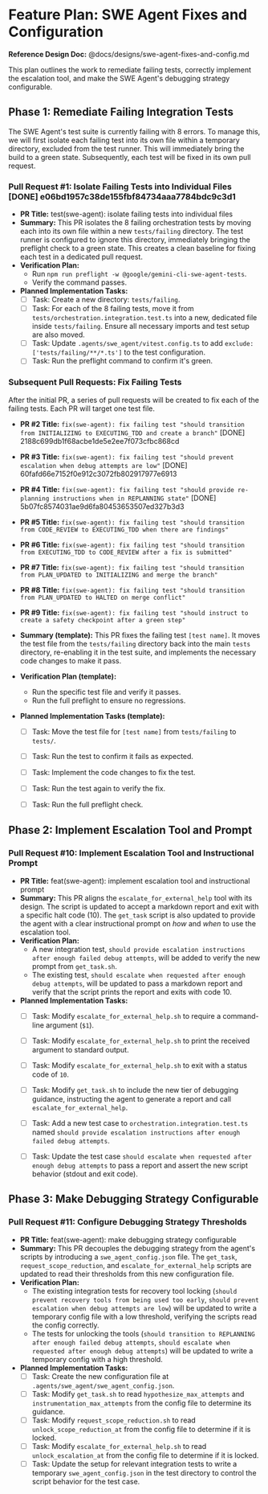 # Feature Plan: SWE Agent Fixes and Configuration

**Reference Design Doc:** @docs/designs/swe-agent-fixes-and-config.md

This plan outlines the work to remediate failing tests, correctly implement the escalation tool, and make the SWE Agent's debugging strategy configurable.


## Phase 1: Remediate Failing Integration Tests

The SWE Agent's test suite is currently failing with 8 errors. To manage this, we will first isolate each failing test into its own file within a temporary directory, excluded from the test runner. This will immediately bring the build to a green state. Subsequently, each test will be fixed in its own pull request.

### Pull Request #1: Isolate Failing Tests into Individual Files [DONE] e06bd1957c38de155fbf84734aaa7784bdc9c3d1

- **PR Title:** test(swe-agent): isolate failing tests into individual files
- **Summary:** This PR isolates the 8 failing orchestration tests by moving each into its own file within a new `tests/failing` directory. The test runner is configured to ignore this directory, immediately bringing the preflight check to a green state. This creates a clean baseline for fixing each test in a dedicated pull request.
- **Verification Plan:**
  - Run `npm run preflight -w @google/gemini-cli-swe-agent-tests`.
  - Verify the command passes.
- **Planned Implementation Tasks:**
  - [ ] Task: Create a new directory: `tests/failing`.
  - [ ] Task: For each of the 8 failing tests, move it from `tests/orchestration.integration.test.ts` into a new, dedicated file inside `tests/failing`. Ensure all necessary imports and test setup are also moved.
  - [ ] Task: Update `.agents/swe_agent/vitest.config.ts` to add `exclude: ['tests/failing/**/*.ts']` to the test configuration.
  - [ ] Task: Run the preflight command to confirm it's green.

### Subsequent Pull Requests: Fix Failing Tests

After the initial PR, a series of pull requests will be created to fix each of the failing tests. Each PR will target one test file.


- **PR #2 Title:** `fix(swe-agent): fix failing test "should transition from INITIALIZING to EXECUTING_TDD and create a branch"` [DONE] 2188c699db1f68acbe1de5e2ee7f073cfbc868cd
- **PR #3 Title:** `fix(swe-agent): fix failing test "should prevent escalation when debug attempts are low"` [DONE] 60fafd66e7152f0e912c3072fb802917977e6913
- **PR #4 Title:** `fix(swe-agent): fix failing test "should provide re-planning instructions when in REPLANNING state"` [DONE] 5b07fc8574031ae9d6fa80453653507ed327b3d3
- **PR #5 Title:** `fix(swe-agent): fix failing test "should transition from CODE_REVIEW to EXECUTING_TDD when there are findings"`
- **PR #6 Title:** `fix(swe-agent): fix failing test "should transition from EXECUTING_TDD to CODE_REVIEW after a fix is submitted"`
- **PR #7 Title:** `fix(swe-agent): fix failing test "should transition from PLAN_UPDATED to INITIALIZING and merge the branch"`
- **PR #8 Title:** `fix(swe-agent): fix failing test "should transition from PLAN_UPDATED to HALTED on merge conflict"`
- **PR #9 Title:** `fix(swe-agent): fix failing test "should instruct to create a safety checkpoint after a green step"`

- **Summary (template):** This PR fixes the failing test `[test name]`. It moves the test file from the `tests/failing` directory back into the main `tests` directory, re-enabling it in the test suite, and implements the necessary code changes to make it pass.
- **Verification Plan (template):**
  - Run the specific test file and verify it passes.
  - Run the full preflight to ensure no regressions.
- **Planned Implementation Tasks (template):**
  - [ ] Task: Move the test file for `[test name]` from `tests/failing` to `tests/`.
  - [ ] Task: Run the test to confirm it fails as expected.
  - [ ] Task: Implement the code changes to fix the test.
  - [ ] Task: Run the test again to verify the fix.
  - [ ] Task: Run the full preflight check.


## Phase 2: Implement Escalation Tool and Prompt

### Pull Request #10: Implement Escalation Tool and Instructional Prompt

- **PR Title:** feat(swe-agent): implement escalation tool and instructional prompt
- **Summary:** This PR aligns the `escalate_for_external_help` tool with its design. The script is updated to accept a markdown report and exit with a specific halt code (10). The `get_task` script is also updated to provide the agent with a clear instructional prompt on *how* and *when* to use the escalation tool.
- **Verification Plan:**
  - A new integration test, `should provide escalation instructions after enough failed debug attempts`, will be added to verify the new prompt from `get_task.sh`.
  - The existing test, `should escalate when requested after enough debug attempts`, will be updated to pass a markdown report and verify that the script prints the report and exits with code 10.
- **Planned Implementation Tasks:**
  - [ ] Task: Modify `escalate_for_external_help.sh` to require a command-line argument (`$1`).
  - [ ] Task: Modify `escalate_for_external_help.sh` to print the received argument to standard output.
  - [ ] Task: Modify `escalate_for_external_help.sh` to exit with a status code of `10`.
  - [ ] Task: Modify `get_task.sh` to include the new tier of debugging guidance, instructing the agent to generate a report and call `escalate_for_external_help`.
  - [ ] Task: Add a new test case to `orchestration.integration.test.ts` named `should provide escalation instructions after enough failed debug attempts`.
  - [ ] Task: Update the test case `should escalate when requested after enough debug attempts` to pass a report and assert the new script behavior (stdout and exit code).



## Phase 3: Make Debugging Strategy Configurable

### Pull Request #11: Configure Debugging Strategy Thresholds

- **PR Title:** feat(swe-agent): make debugging strategy configurable
- **Summary:** This PR decouples the debugging strategy from the agent's scripts by introducing a `swe_agent_config.json` file. The `get_task`, `request_scope_reduction`, and `escalate_for_external_help` scripts are updated to read their thresholds from this new configuration file.
- **Verification Plan:**
  - The existing integration tests for recovery tool locking (`should prevent recovery tools from being used too early`, `should prevent escalation when debug attempts are low`) will be updated to write a temporary config file with a low threshold, verifying the scripts read the config correctly.
  - The tests for unlocking the tools (`should transition to REPLANNING after enough failed debug attempts`, `should escalate when requested after enough debug attempts`) will be updated to write a temporary config with a high threshold.
- **Planned Implementation Tasks:**
  - [ ] Task: Create the new configuration file at `.agents/swe_agent/swe_agent_config.json`.
  - [ ] Task: Modify `get_task.sh` to read `hypothesize_max_attempts` and `instrumentation_max_attempts` from the config file to determine its guidance.
  - [ ] Task: Modify `request_scope_reduction.sh` to read `unlock_scope_reduction_at` from the config file to determine if it is locked.
  - [ ] Task: Modify `escalate_for_external_help.sh` to read `unlock_escalation_at` from the config file to determine if it is locked.
  - [ ] Task: Update the setup for relevant integration tests to write a temporary `swe_agent_config.json` in the test directory to control the script behavior for the test case.
